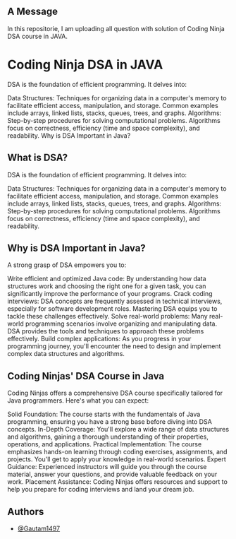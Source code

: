 
## A Message

In this repositorie, I am uploading all question with solution of Coding Ninja DSA course in JAVA.
# Coding Ninja DSA in JAVA

DSA is the foundation of efficient programming. It delves into:

Data Structures: Techniques for organizing data in a computer's memory to facilitate efficient access, manipulation, and storage. Common examples include arrays, linked lists, stacks, queues, trees, and graphs.
Algorithms: Step-by-step procedures for solving computational problems. Algorithms focus on correctness, efficiency (time and space complexity), and readability.
Why is DSA Important in Java?

## What is DSA?

DSA is the foundation of efficient programming. It delves into:

Data Structures: Techniques for organizing data in a computer's memory to facilitate efficient access, manipulation, and storage. Common examples include arrays, linked lists, stacks, queues, trees, and graphs.
Algorithms: Step-by-step procedures for solving computational problems. Algorithms focus on correctness, efficiency (time and space complexity), and readability.
## Why is DSA Important in Java?  

A strong grasp of DSA empowers you to:

Write efficient and optimized Java code: By understanding how data structures work and choosing the right one for a given task, you can significantly improve the performance of your programs.
Crack coding interviews: DSA concepts are frequently assessed in technical interviews, especially for software development roles. Mastering DSA equips you to tackle these challenges effectively.
Solve real-world problems: Many real-world programming scenarios involve organizing and manipulating data. DSA provides the tools and techniques to approach these problems effectively.
Build complex applications: As you progress in your programming journey, you'll encounter the need to design and implement complex data structures and algorithms.
## Coding Ninjas' DSA Course in Java  

Coding Ninjas offers a comprehensive DSA course specifically tailored for Java programmers. Here's what you can expect:

Solid Foundation: The course starts with the fundamentals of Java programming, ensuring you have a strong base before diving into DSA concepts.
In-Depth Coverage: You'll explore a wide range of data structures and algorithms, gaining a thorough understanding of their properties, operations, and applications.
Practical Implementation: The course emphasizes hands-on learning through coding exercises, assignments, and projects. You'll get to apply your knowledge in real-world scenarios.
Expert Guidance: Experienced instructors will guide you through the course material, answer your questions, and provide valuable feedback on your work.
Placement Assistance: Coding Ninjas offers resources and support to help you prepare for coding interviews and land your dream job.
## Authors

- [@Gautam1497](https://www.github.com/Gautam1497)

